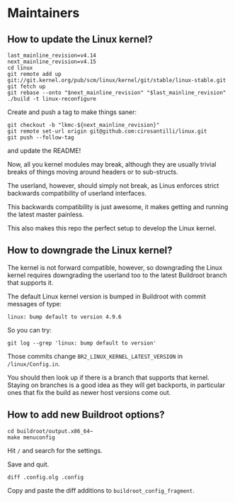 # Maintainers

## How to update the Linux kernel?

    last_mainline_revision=v4.14
    next_mainline_revision=v4.15
    cd linux
    git remote add up git://git.kernel.org/pub/scm/linux/kernel/git/stable/linux-stable.git
    git fetch up
    git rebase --onto "$next_mainline_revision" "$last_mainline_revision"
    ./build -t linux-reconfigure

Create and push a tag to make things saner:

    git checkout -b "lkmc-${next_mainline_revision}"
    git remote set-url origin git@github.com:cirosantilli/linux.git
    git push --follow-tag

and update the README!

Now, all you kernel modules may break, although they are usually trivial breaks of things moving around headers or to sub-structs.

The userland, however, should simply not break, as Linus enforces strict backwards compatibility of userland interfaces.

This backwards compatibility is just awesome, it makes getting and running the latest master painless.

This also makes this repo the perfect setup to develop the Linux kernel.

## How to downgrade the Linux kernel?

The kernel is not forward compatible, however, so downgrading the Linux kernel requires downgrading the userland too to the latest Buildroot branch that supports it.

The default Linux kernel version is bumped in Buildroot with commit messages of type:

    linux: bump default to version 4.9.6

So you can try:

    git log --grep 'linux: bump default to version'

Those commits change `BR2_LINUX_KERNEL_LATEST_VERSION` in `/linux/Config.in`.

You should then look up if there is a branch that supports that kernel. Staying on branches is a good idea as they will get backports, in particular ones that fix the build as newer host versions come out.

## How to add new Buildroot options?

    cd buildroot/output.x86_64~
    make menuconfig

Hit `/` and search for the settings.

Save and quit.

    diff .config.olg .config

Copy and paste the diff additions to `buildroot_config_fragment`.
